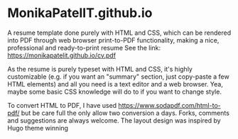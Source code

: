 # MonikaPatelIT.github.io
A resume template done purely with HTML and CSS, which can be rendered into PDF through web browser print-to-PDF functionality, making a nice, professional and ready-to-print resume See the link: https://monikapatelit.github.io/cv.pdf

As the resume is purely typeset with HTML and CSS, it's highly customizable (e.g. if you want an "summary" section, just copy-paste a few HTML elements) and all you need is a text editor and a web browser. Yea, maybe some basic CSS knowledge will do to if you want to change style.

To convert HTML to PDF, I have used https://www.sodapdf.com/html-to-pdf/ but be care full the only allow two conversion a days.
Forks, comments and suggestions are always welcome.
The layout design was inspired by Hugo theme winning


